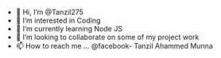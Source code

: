 - 👋 Hi, I’m @Tanzil275
- 👀 I’m interested in Coding
- 🌱 I’m currently learning Node JS
- 💞️ I’m looking to collaborate on some of my project work
- 📫 How to reach me ... @facebook- Tanzil Ahammed Munna

<!---
Tanzil275/Tanzil275 is a ✨ special ✨ repository because its `README.md` (this file) appears on your GitHub profile.
You can click the Preview link to take a look at your changes.
--->
